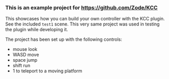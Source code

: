 ### This is an example project for https://github.com/Zode/KCC

This showcases how you can build your own controller with the KCC plugin. See the included `test1` scene. This very same project was used in testing the plugin while developing it.

The project has been set up with the following controls:  
- mouse look
- WASD move
- space jump
- shift run
- 1 to teleport to a moving platform
